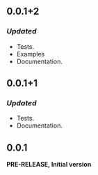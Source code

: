 <!-- 
BSD 3-Clause License
Copyright © 2022, GM Consult Pty Ltd
All rights reserved.
-->

## 0.0.1+2

### *Updated*
* Tests.
* Examples
* Documentation.

## 0.0.1+1

### *Updated*
* Tests.
* Documentation.

## 0.0.1
**PRE-RELEASE, Initial version**
